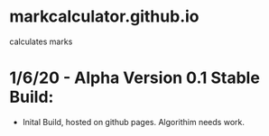 # markcalculator.github.io
calculates marks

# 1/6/20 - Alpha Version 0.1 Stable Build:
- Inital Build, hosted on github pages. Algorithim needs work.
